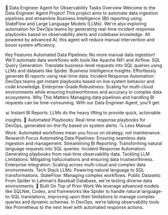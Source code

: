 🚀 Data Engineer Agent for Observability Tasks
Overview
Welcome to the Data Engineer Agent Project! This project aims to automate data ingestion pipelines and streamline Business Intelligence (BI) reporting using StateFlow and Large Language Models (LLMs). We're also exploring automation for DevOps teams by generating real-time incident response playbooks based on observability alerts and codebase knowledge. All powered by advanced AI, this agent will reduce manual intervention and boost system efficiency.

Key Features
Automated Data Pipelines: No more manual data ingestion! We'll automate data workflows with tools like Apache NiFi and Airflow.
SQL Query Generation: Translate business-level requests into SQL queries using LLMs and datasets like Spider.
Business Intelligence Insights: Effortlessly generate BI reports using real-time data.
Incident Response Automation: DevOps teams get instant playbooks based on live system behavior and code knowledge.
Enterprise-Grade Robustness: Scaling for multi-cloud environments while ensuring trustworthiness and accuracy in complex data ecosystems.
Why This Matters
Managing data pipelines and handling BI requests can be time-consuming. With our Data Engineer Agent, you’ll get:

📊 Instant BI Reports: LLMs do the heavy lifting to provide quick, actionable insights.
🤖 Automated Playbooks: Real-time response playbooks for DevOps, generated on-the-fly based on system alerts.
🔍 Less Manual Work: Automated workflows mean you focus on strategy, not maintenance.
Research Focus
Automating Data Pipelines: Ensuring seamless data ingestion and management.
Streamlining BI Reporting: Transforming natural language requests into SQL queries.
Incident Response Automation: Generating playbooks from real-time observability data.
Tackling LLM Limitations: Mitigating hallucinations and ensuring data trustworthiness.
Enterprise Integration: Scaling across multi-cloud and complex data environments.
Tech Stack
LLMs: Powering natural language to SQL transformations.
StateFlow: Managing complex workflows.
Public Datasets: From Spider to Lahman’s Baseball Database, we're testing diverse data environments.
🧠 Built On Top of Prior Work
We leverage advanced models like SQLNet, Codex, and frameworks like Spider to handle natural language-to-SQL translations, improving upon their limitations to manage complex queries and dynamic schemas. In DevOps, we’re taking observability tools like Prometheus to the next level with automated response actions.
